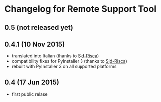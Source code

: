 Changelog for Remote Support Tool
=================================

0.5 (not released yet)
----------------------

0.4.1 (10 Nov 2015)
-------------------

-   translated into Italian (thanks to [Sjd-Risca](https://github.com/Sjd-Risca))
-   compatibility fixes for PyInstaller 3 (thanks to [Sjd-Risca](https://github.com/Sjd-Risca)) 
-   rebuilt with PyInstaller 3 on all supported platforms

0.4 (17 Jun 2015)
-----------------

-   first public relase
